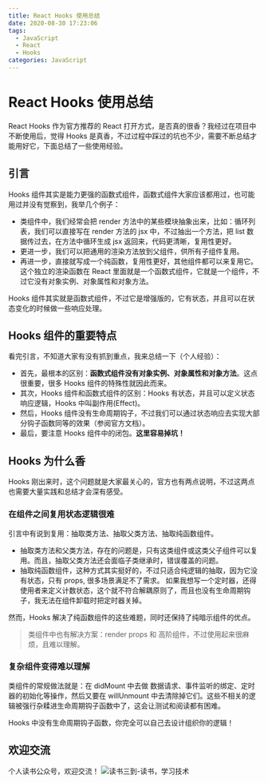 ```yaml
---
title: React Hooks 使用总结
date: 2020-08-30 17:23:06
tags:
  - JavaScript
  - React
  - Hooks
categories: JavaScript
---
```

# React Hooks 使用总结

React Hooks 作为官方推荐的 React 打开方式，是否真的很香？我经过在项目中不断使用后，觉得 Hooks 是真香，不过过程中踩过的坑也不少，需要不断总结才能用好它，下面总结了一些使用经验。

## 引言

Hooks 组件其实是能力更强的函数式组件，函数式组件大家应该都用过，也可能用过并没有觉察到，我举几个例子：

- 类组件中，我们经常会把 render 方法中的某些模块抽象出来，比如：循环列表，我们可以直接写在 render 方法的 jsx 中，不过抽出一个方法，把 list 数据传过去，在方法中循环生成 jsx 返回来，代码更清晰，复用性更好。
- 更进一步，我们可以把通用的渲染方法放到父组件，供所有子组件复用。
- 再进一步，直接就写成一个纯函数，复用性更好，其他组件都可以来复用它。这个独立的渲染函数在 React 里面就是一个函数式组件，它就是一个组件，不过它没有对象实例、对象属性和对象方法。

Hooks 组件其实就是函数式组件，不过它是增强版的，它有状态，并且可以在状态变化的时候做一些响应处理。

## Hooks 组件的重要特点

看完引言，不知道大家有没有抓到重点，我来总结一下（个人经验）：

- 首先，最根本的区别：**函数式组件没有对象实例、对象属性和对象方法**。这点很重要，很多 Hooks 组件的特殊性就因此而来。
- 其次，Hooks 组件和函数式组件的区别：Hooks 有状态，并且可以定义状态响应逻辑，Hooks 中叫副作用(Effect)。
- 然后，Hooks 组件没有生命周期钩子，不过我们可以通过状态响应去实现大部分钩子函数同等的效果（参阅官方文档）。
- 最后，要注意 Hooks 组件中的闭包。**这里容易掉坑！**

## Hooks 为什么香

Hooks 刚出来时，这个问题就是大家最关心的，官方也有两点说明，不过这两点也需要大量实践和总结才会深有感受。

### 在组件之间复用状态逻辑很难

引言中有说到复用：抽取类方法、抽取父类方法、抽取纯函数组件。

- 抽取类方法和父类方法，存在的问题是，只有这类组件或这类父子组件可以复用。而且，抽取父类方法还会面临子类继承时，错误覆盖的问题。
- 抽取纯函数组件，这种方式其实挺好的，不过只适合纯逻辑的抽取，因为它没有状态，只有 props, 很多场景满足不了需求。 如果我想写一个定时器，还得使用者来定义计数状态，这个就不符合解耦原则了，而且也没有生命周期钩子，我无法在组件卸载时把定时器关掉。

然而，Hooks 解决了纯函数组件的这些难题，同时还保持了纯暗示组件的优点。

> 类组件中也有解决方案：render props 和 高阶组件，不过使用起来很麻烦，且难以理解。


### 复杂组件变得难以理解

类组件的常规做法就是：在 didMount 中去做 数据请求、事件监听的绑定、定时器的初始化等操作，然后又要在 willUnmount 中去清除掉它们。这些不相关的逻辑被强行杂糅进生命周期钩子函数中了，这会让测试和阅读都有困难。

Hooks 中没有生命周期钩子函数，你完全可以自己去设计组织你的逻辑！

## 欢迎交流
个人读书公众号，欢迎交流！
![读书三到-读书，学习技术](https://user-gold-cdn.xitu.io/2020/7/20/17369f9fc036ae62?w=320&h=370&f=jpeg&s=32348)